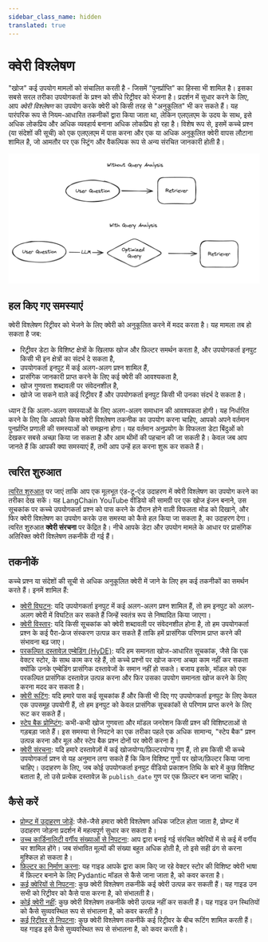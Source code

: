 ```yaml
---
sidebar_class_name: hidden
translated: true
---
```


# क्वेरी विश्लेषण

"खोज" कई उपयोग मामलों को संचालित करती है - जिसमें "पुनर्प्राप्ति" का हिस्सा भी शामिल है। इसका सबसे सरल तरीका उपयोगकर्ता के प्रश्न को सीधे रिट्रीवर को भेजना है। प्रदर्शन में सुधार करने के लिए, आप *क्वेरी विश्लेषण* का उपयोग करके क्वेरी को किसी तरह से "अनुकूलित" भी कर सकते हैं। यह पारंपरिक रूप से नियम-आधारित तकनीकों द्वारा किया जाता था, लेकिन एलएलएम के उदय के साथ, इसे अधिक लोकप्रिय और अधिक व्यवहार्य बनाना अधिक लोकप्रिय हो रहा है। विशेष रूप से, इसमें कच्चे प्रश्न (या संदेशों की सूची) को एक एलएलएम में पास करना और एक या अधिक अनुकूलित क्वेरी वापस लौटाना शामिल है, जो आमतौर पर एक स्ट्रिंग और वैकल्पिक रूप से अन्य संरचित जानकारी होती है।

![क्वेरी विश्लेषण](../../../../../../static/img/query_analysis.png)

## हल किए गए समस्याएं

क्वेरी विश्लेषण रिट्रीवर को भेजने के लिए क्वेरी को अनुकूलित करने में मदद करता है। यह मामला तब हो सकता है जब:

* रिट्रीवर डेटा के विशिष्ट क्षेत्रों के खिलाफ खोज और फ़िल्टर समर्थन करता है, और उपयोगकर्ता इनपुट किसी भी इन क्षेत्रों का संदर्भ दे सकता है,
* उपयोगकर्ता इनपुट में कई अलग-अलग प्रश्न शामिल हैं,
* प्रासंगिक जानकारी प्राप्त करने के लिए कई क्वेरी की आवश्यकता है,
* खोज गुणवत्ता शब्दावली पर संवेदनशील है,
* खोजे जा सकने वाले कई रिट्रीवर हैं और उपयोगकर्ता इनपुट किसी भी उनका संदर्भ दे सकता है।

ध्यान दें कि अलग-अलग समस्याओं के लिए अलग-अलग समाधान की आवश्यकता होगी। यह निर्धारित करने के लिए कि आपको किस क्वेरी विश्लेषण तकनीक का उपयोग करना चाहिए, आपको अपने वर्तमान पुनर्प्राप्ति प्रणाली की समस्याओं को समझना होगा। यह वर्तमान अनुप्रयोग के विफलता डेटा बिंदुओं को देखकर सबसे अच्छा किया जा सकता है और आम थीमों की पहचान की जा सकती है। केवल जब आप जानते हैं कि आपकी क्या समस्याएं हैं, तभी आप उन्हें हल करना शुरू कर सकते हैं।

## त्वरित शुरुआत

[त्वरित शुरुआत](/docs/use_cases/query_analysis/quickstart) पर जाएं ताकि आप एक मूलभूत एंड-टू-एंड उदाहरण में क्वेरी विश्लेषण का उपयोग करने का तरीका देख सकें। यह LangChain YouTube वीडियो की सामग्री पर एक खोज इंजन बनाने, उस सूचकांक पर कच्चे उपयोगकर्ता प्रश्न को पास करने के दौरान होने वाली विफलता मोड को दिखाने, और फिर क्वेरी विश्लेषण का उपयोग करके उस समस्या को कैसे हल किया जा सकता है, का उदाहरण देगा। त्वरित शुरुआत **क्वेरी संरचना** पर केंद्रित है। नीचे आपके डेटा और उपयोग मामले के आधार पर प्रासंगिक अतिरिक्त क्वेरी विश्लेषण तकनीकें दी गई हैं।

## तकनीकें

कच्चे प्रश्न या संदेशों की सूची से अधिक अनुकूलित क्वेरी में जाने के लिए हम कई तकनीकों का समर्थन करते हैं। इनमें शामिल हैं:

* [क्वेरी विघटन](/docs/use_cases/query_analysis/techniques/decomposition): यदि उपयोगकर्ता इनपुट में कई अलग-अलग प्रश्न शामिल हैं, तो हम इनपुट को अलग-अलग क्वेरी में विघटित कर सकते हैं जिन्हें स्वतंत्र रूप से निष्पादित किया जाएगा।
* [क्वेरी विस्तार](/docs/use_cases/query_analysis/techniques/expansion): यदि किसी सूचकांक को क्वेरी शब्दावली पर संवेदनशील होना है, तो हम उपयोगकर्ता प्रश्न के कई पैरा-फ्रेज संस्करण उत्पन्न कर सकते हैं ताकि हमें प्रासंगिक परिणाम प्राप्त करने की संभावना बढ़ जाए।
* [परकल्पित दस्तावेज़ एम्बेडिंग (HyDE)](/docs/use_cases/query_analysis/techniques/hyde): यदि हम समानता खोज-आधारित सूचकांक, जैसे कि एक वेक्टर स्टोर, के साथ काम कर रहे हैं, तो कच्चे प्रश्नों पर खोज करना अच्छा काम नहीं कर सकता क्योंकि उनके एम्बेडिंग प्रासंगिक दस्तावेजों के समान नहीं हो सकते। बजाय इसके, मॉडल को एक परकल्पित प्रासंगिक दस्तावेज़ उत्पन्न करना और फिर उसका उपयोग समानता खोज करने के लिए करना मदद कर सकता है।
* [क्वेरी रूटिंग](/docs/use_cases/query_analysis/techniques/routing): यदि हमारे पास कई सूचकांक हैं और किसी भी दिए गए उपयोगकर्ता इनपुट के लिए केवल एक उपसमूह उपयोगी हैं, तो हम इनपुट को केवल प्रासंगिक सूचकांकों से परिणाम प्राप्त करने के लिए रूट कर सकते हैं।
* [स्टेप बैक प्रोम्प्टिंग](/docs/use_cases/query_analysis/techniques/step_back): कभी-कभी खोज गुणवत्ता और मॉडल जनरेशन किसी प्रश्न की विशिष्टताओं से गड़बड़ा जाते हैं। इस समस्या से निपटने का एक तरीका पहले एक अधिक सामान्य, "स्टेप बैक" प्रश्न उत्पन्न करना और मूल और स्टेप बैक प्रश्न दोनों पर क्वेरी करना है।
* [क्वेरी संरचना](/docs/use_cases/query_analysis/techniques/structuring): यदि हमारे दस्तावेज़ों में कई खोजयोग्य/फ़िल्टरयोग्य गुण हैं, तो हम किसी भी कच्चे उपयोगकर्ता प्रश्न से यह अनुमान लगा सकते हैं कि किन विशिष्ट गुणों पर खोज/फ़िल्टर किया जाना चाहिए। उदाहरण के लिए, जब कोई उपयोगकर्ता इनपुट वीडियो प्रकाशन तिथि के बारे में कुछ विशिष्ट बताता है, तो उसे प्रत्येक दस्तावेज़ के `publish_date` गुण पर एक फ़िल्टर बन जाना चाहिए।

## कैसे करें

* [प्रोम्प्ट में उदाहरण जोड़ें](/docs/use_cases/query_analysis/how_to/few_shot): जैसे-जैसे हमारा क्वेरी विश्लेषण अधिक जटिल होता जाता है, प्रोम्प्ट में उदाहरण जोड़ना प्रदर्शन में महत्वपूर्ण सुधार कर सकता है।
* [उच्च कार्डिनालिटी वर्गीय संख्याओं से निपटना](/docs/use_cases/query_analysis/how_to/high_cardinality): आप द्वारा बनाई गई संरचित क्वेरियों में से कई में वर्गीय चर शामिल होंगे। जब संभावित मूल्यों की संख्या बहुत अधिक होती है, तो इसे सही ढंग से करना मुश्किल हो सकता है।
* [फ़िल्टर का निर्माण करना](/docs/use_cases/query_analysis/how_to/constructing-filters): यह गाइड आपके द्वारा काम किए जा रहे वेक्टर स्टोर की विशिष्ट क्वेरी भाषा में फ़िल्टर बनाने के लिए Pydantic मॉडल से कैसे जाना जाता है, को कवर करता है।
* [कई क्वेरियों से निपटना](/docs/use_cases/query_analysis/how_to/multiple_queries): कुछ क्वेरी विश्लेषण तकनीकें कई क्वेरी उत्पन्न कर सकती हैं। यह गाइड उन सभी को रिट्रीवर को कैसे पास करना है, को संभालती है।
* [कोई क्वेरी नहीं](/docs/use_cases/query_analysis/how_to/no_queries): कुछ क्वेरी विश्लेषण तकनीकें क्वेरी उत्पन्न नहीं कर सकती हैं। यह गाइड उन स्थितियों को कैसे सुव्यवस्थित रूप से संभालना है, को कवर करती है।
* [कई रिट्रीवर से निपटना](/docs/use_cases/query_analysis/how_to/multiple_retrievers): कुछ क्वेरी विश्लेषण तकनीकें कई रिट्रीवर के बीच रूटिंग शामिल करती हैं। यह गाइड इसे कैसे सुव्यवस्थित रूप से संभालना है, को कवर करती है।
